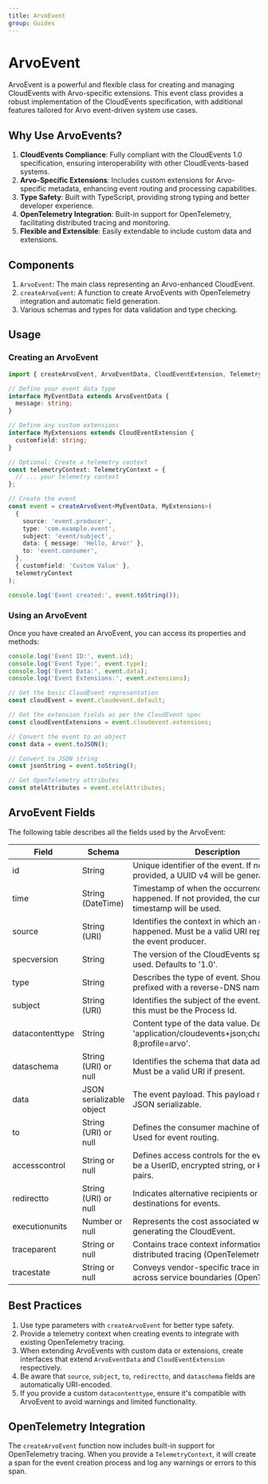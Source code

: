 ```yaml
---
title: ArvoEvent
group: Guides
---
```


# ArvoEvent

ArvoEvent is a powerful and flexible class for creating and managing CloudEvents with Arvo-specific extensions. This event class provides a robust implementation of the CloudEvents specification, with additional features tailored for Arvo event-driven system use cases.

## Why Use ArvoEvents?

1. **CloudEvents Compliance**: Fully compliant with the CloudEvents 1.0 specification, ensuring interoperability with other CloudEvents-based systems.
2. **Arvo-Specific Extensions**: Includes custom extensions for Arvo-specific metadata, enhancing event routing and processing capabilities.
3. **Type Safety**: Built with TypeScript, providing strong typing and better developer experience.
4. **OpenTelemetry Integration**: Built-in support for OpenTelemetry, facilitating distributed tracing and monitoring.
5. **Flexible and Extensible**: Easily extendable to include custom data and extensions.

## Components

1. `ArvoEvent`: The main class representing an Arvo-enhanced CloudEvent.
2. `createArvoEvent`: A function to create ArvoEvents with OpenTelemetry integration and automatic field generation.
3. Various schemas and types for data validation and type checking.

## Usage

### Creating an ArvoEvent

```typescript
import { createArvoEvent, ArvoEventData, CloudEventExtension, TelemetryContext } from '@arvo/core';

// Define your event data type
interface MyEventData extends ArvoEventData {
  message: string;
}

// Define any custom extensions
interface MyExtensions extends CloudEventExtension {
  customfield: string;
}

// Optional: Create a telemetry context
const telemetryContext: TelemetryContext = {
  // ... your telemetry context
};

// Create the event
const event = createArvoEvent<MyEventData, MyExtensions>(
  {
    source: 'event.producer',
    type: 'com.example.event',
    subject: 'event/subject',
    data: { message: 'Hello, Arvo!' },
    to: 'event.consumer',
  },
  { customfield: 'Custom Value' },
  telemetryContext
);

console.log('Event created:', event.toString());
```

### Using an ArvoEvent

Once you have created an ArvoEvent, you can access its properties and methods:

```typescript
console.log('Event ID:', event.id);
console.log('Event Type:', event.type);
console.log('Event Data:', event.data);
console.log('Event Extensions:', event.extensions);

// Get the basic CloudEvent representation
const cloudEvent = event.cloudevent.default;

// Get the extension fields as per the CloudEvent spec
const cloudEventExtensions = event.cloudevent.extensions;

// Convert the event to an object
const data = event.toJSON();

// Convert to JSON string
const jsonString = event.toString();

// Get OpenTelemetry attributes
const otelAttributes = event.otelAttributes;
```

## ArvoEvent Fields

The following table describes all the fields used by the ArvoEvent:

| Field | Schema | Description |
|-------|--------|-------------|
| id | String | Unique identifier of the event. If not provided, a UUID v4 will be generated. |
| time | String (DateTime) | Timestamp of when the occurrence happened. If not provided, the current timestamp will be used. |
| source | String (URI) | Identifies the context in which an event happened. Must be a valid URI representing the event producer. |
| specversion | String | The version of the CloudEvents specification used. Defaults to '1.0'. |
| type | String | Describes the type of event. Should be prefixed with a reverse-DNS name. |
| subject | String (URI) | Identifies the subject of the event. For Arvo, this must be the Process Id. |
| datacontenttype | String | Content type of the data value. Defaults to 'application/cloudevents+json;charset=UTF-8;profile=arvo'. |
| dataschema | String (URI) or null | Identifies the schema that data adheres to. Must be a valid URI if present. |
| data | JSON serializable object | The event payload. This payload must be JSON serializable. |
| to | String (URI) or null | Defines the consumer machine of the event. Used for event routing. |
| accesscontrol | String or null | Defines access controls for the event. Can be a UserID, encrypted string, or key-value pairs. |
| redirectto | String (URI) or null | Indicates alternative recipients or destinations for events. |
| executionunits | Number or null | Represents the cost associated with generating the CloudEvent. |
| traceparent | String or null | Contains trace context information for distributed tracing (OpenTelemetry). |
| tracestate | String or null | Conveys vendor-specific trace information across service boundaries (OpenTelemetry). |

## Best Practices

1. Use type parameters with `createArvoEvent` for better type safety.
2. Provide a telemetry context when creating events to integrate with existing OpenTelemetry tracing.
3. When extending ArvoEvents with custom data or extensions, create interfaces that extend `ArvoEventData` and `CloudEventExtension` respectively.
4. Be aware that `source`, `subject`, `to`, `redirectto`, and `dataschema` fields are automatically URI-encoded.
5. If you provide a custom `datacontenttype`, ensure it's compatible with ArvoEvent to avoid warnings and limited functionality.

## OpenTelemetry Integration

The `createArvoEvent` function now includes built-in support for OpenTelemetry tracing. When you provide a `TelemetryContext`, it will create a span for the event creation process and log any warnings or errors to this span.